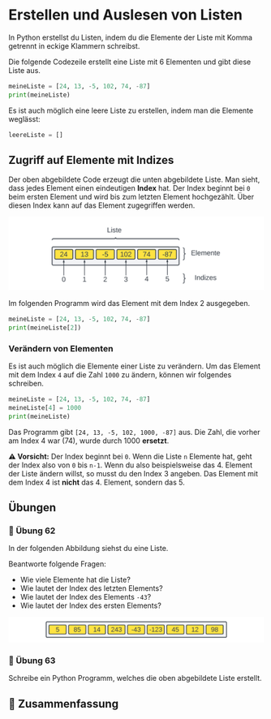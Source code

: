# Erstellen und Auslesen von Listen

In Python erstellst du Listen, indem du die Elemente
der Liste mit Komma getrennt in eckige Klammern schreibst.

Die folgende Codezeile erstellt eine Liste mit 6 Elementen
und gibt diese Liste aus.

```python
meineListe = [24, 13, -5, 102, 74, -87]
print(meineListe)
```

Es ist auch möglich eine leere Liste zu erstellen, indem
man die Elemente weglässt:

```python
leereListe = []
```
## Zugriff auf Elemente mit Indizes

Der oben abgebildete Code erzeugt die unten abgebildete Liste.
Man sieht, dass jedes Element einen eindeutigen **Index** hat.
Der Index beginnt bei `0` beim ersten Element
und wird bis zum letzten Element hochgezählt.
Über diesen Index kann auf das Element zugegriffen werden.

![Darstellung einer Liste mit sechs Elementen](./images/lists.png)

Im folgenden Programm wird das Element mit dem Index 2 ausgegeben.

```python
meineListe = [24, 13, -5, 102, 74, -87]
print(meineListe[2])
```

### Verändern von Elementen

Es ist auch möglich die Elemente einer Liste zu verändern.
Um das Element mit dem Index `4` auf die Zahl `1000` zu ändern,
können wir folgendes schreiben.

```python
meineListe = [24, 13, -5, 102, 74, -87]
meineListe[4] = 1000
print(meineListe)
```

Das Programm gibt `[24, 13, -5, 102, 1000, -87]` aus.
Die Zahl, die vorher am Index 4 war (74),
wurde durch 1000 **ersetzt**.

**⚠️ Vorsicht:** Der Index beginnt bei `0`.
Wenn die Liste `n` Elemente hat, geht der Index also von `0` bis `n-1`.
Wenn du also beispielsweise das 4. Element
der Liste ändern willst, so musst du den Index 3 angeben.
Das Element mit dem Index 4 ist **nicht** das 4. Element,
sondern das 5. 

## Übungen

### 📝 Übung 62

In der folgenden Abbildung siehst du eine Liste.

Beantworte folgende Fragen:

* Wie viele Elemente hat die Liste?
* Wie lautet der Index des letzten Elements?
* Wie lautet der Index des Elements `-43`?
* Wie lautet der Index des ersten Elements?

![Darstellung einer Liste](./images/listsBeispiel.png)

### 📝 Übung 63
Schreibe ein Python Programm, welches die oben 
abgebildete Liste erstellt.

## 🧭 Zusammenfassung











